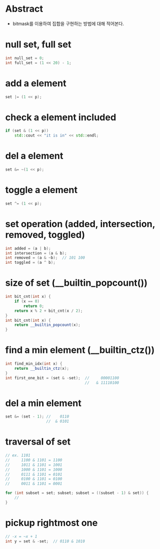 # Abstract

- bitmask를 이용하여 집합을 구현하는 방법에 대해 적어본다.

# null set, full set

```cpp
int null_set = 0;
int full_set = (1 << 20) - 1;
```

# add a element

```cpp
set |= (1 << p);
```

# check a element included

```cpp
if (set & (1 << p))
    std::cout << "it is in" << std::endl;
```

# del a element

```cpp
set &= ~(1 << p);
```

# toggle a element

```cpp
set ^= (1 << p);
```

# set operation (added, intersection, removed, toggled)

```cpp
int added = (a | b);
int intersection = (a & b);
int removed = (a & ~b);  // 101 100
int toggled = (a ^ b);
```

# size of set (__builtin_popcount())

```cpp
int bit_cnt(int x) {
    if (x == 0) 
        return 0;
    return x % 2 + bit_cnt(x / 2);
}
int bit_cnt(int x) {
    return __builtin_popcount(x);
}
```

# find a min element (__builtin_ctz())

```cpp
int find_min_idx(int x) {
    return __builtin_ctz(x);
}
int first_one_bit = (set & -set);  //     00001100
                                   //   & 11110100
```

# del a min element

```cpp
set &= (set - 1); //    0110 
                  //  & 0101
```

# traversal of set

```cpp
// ex. 1101
//     1100 & 1101 = 1100
//     1011 & 1101 = 1001
//     1000 & 1101 = 1000
//     0111 & 1101 = 0101
//     0100 & 1101 = 0100
//     0011 & 1101 = 0001

for (int subset = set; subset; subset = ((subset - 1) & set)) {
    //
}
```

# pickup rightmost one

```cpp
// -x = ~x + 1
int y = set & -set;  // 0110 & 1010
```

